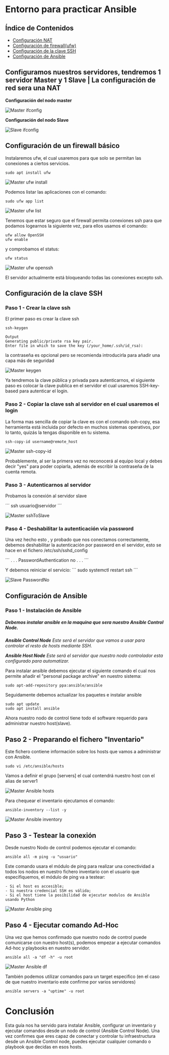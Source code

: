 # Entorno para practicar Ansible

## Índice de Contenidos

- [Configuración NAT](#item1)
- [Configuración de firewall(ufw)](#item2)
- [Configuración de la clave SSH](#item3)
- [Configuración de Ansible](#item4)

<a name="item1"></a>

## Configuramos nuestros servidores, tendremos 1 servidor Master y 1 Slave | La configuración de red sera una NAT

**Configuración del nodo master**

![Master ifconfig](/img/master_inconfig.png 'Master ifconfig.')

**Configuración del nodo Slave**

![Slave ifconfig](/img/slave_inconfig.png 'Slave ifconfig.')

<a name="item2"></a>

## Configuración de un firewall básico

Instalaremos ufw, el cual usaremos para que solo se permitan las conexiones a ciertos servicios.

```
sudo apt install ufw
```

![Master ufw install](/img/master_ufw_install.png 'Master ufw install.')

Podemos listar las aplicaciones con el comando:

```
sudo ufw app list
```

![Master ufw list](/img/master_ufw_list.png 'Master ufw list.')

Tenemos que estar seguro que el firewall permita conexiones ssh para que podamos logearnos la siguiente vez, para ellos usamos el comando:

```
ufw allow OpenSSH
ufw enable
```

y comprobamos el status:

```
ufw status
```

![Master ufw openssh](/img/master_ufw_openssh_status.png 'Master ufw openssh.')

El servidor actualmente está bloqueando todas las conexiones excepto ssh.

<a name="item3"></a>

## Configuración de la clave SSH

### Paso 1 - Crear la clave ssh

El primer paso es crear la clave ssh

```
ssh-keygen
```

```
Output
Generating public/private rsa key pair.
Enter file in which to save the key (/your_home/.ssh/id_rsa):
```

la contraseña es opcional pero se recomienda introducirla para añadir una capa más de seguridad

![Master keygen](/img/master_keygen.png 'Master keygen.')

Ya tendremos la clave pública y privada para autenticarnos, el siguiente paso es colocar la clave publica en el servidor el cual usaremos SSH-key-based para autenticar el login.

### Paso 2 - Copiar la clave ssh al servidor en el cual usaremos el login

La forma mas sencilla de copiar la clave es con el comando ssh-copy, esa herramienta está incluida por defecto en muchos sistemas operativos, por lo tanto, quizás la tengas disponible en tu sistema.

```
ssh-copy-id username@remote_host
```

![Master ssh-copy-id](/img/master_ssh-copy-id.png 'Master ssh-copy-id.')

Probablemente, al ser la primera vez no reconocerá al equipo local y debes decir "yes" para poder copiarla, además de escribir la contraseña de la cuenta remota.

### Paso 3 - Autenticarnos al servidor

Probamos la conexión al servidor slave

´´´
ssh usuario@servidor
´´´

![Master sshToSlave](/img/master_sshToSlave.png 'Master SSHtoSlave')

### Paso 4 - Deshabilitar la autenticación vía password

Una vez hecho esto , y probado que nos conectamos correctamente, debemos deshabilitar la autenticación por password en el servidor, esto se hace en el fichero /etc/ssh/sshd_config

´´´
. . .
PasswordAuthentication no
. . .
´´´

Y debemos reiniciar el servicio:
´´´
sudo systemctl restart ssh
´´´

![Slave PasswordNo](/img/slave_passwordNo.png 'Slave PasswordNo.')

<a name="item4"></a>

## Configuración de Ansible

### Paso 1 - Instalación de Ansible

##### Debemos instalar ansible en la maquina que sera nuestro Ansible Control Node.

_**Ansible Control Node**_
_Este será el servidor que vamos a usar para controlar el resto de hosts mediante SSH._

_**Ansible Host Node**_
_Este será el servidor que nuestro nodo controlador esta configurado para automatizar._

Para instalar ansible debemos ejecutar el siguiente comando el cual nos permite añadir el "personal package archive" en nuestro sistema:

```
sudo apt-add-repository ppa:ansible/ansible
```

Seguidamente debemos actualizar los paquetes e instalar ansible

```
sudo apt update
sudo apt install ansible
```

Ahora nuestro nodo de control tiene todo el software requerido para administrar nuestro host(slave).

## Paso 2 - Preparando el fichero "Inventario"

Este fichero contiene información sobre los hosts que vamos a administrar con Ansible.

```
sudo vi /etc/ansible/hosts
```

Vamos a definir el grupo [servers] el cual contendrá nuestro host con el alias de server1

![Master Ansible hosts](/img/master_ansible_hosts.png 'Master Ansible hosts.')

Para chequear el inventario ejecutamos el comando:

```
ansible-inventory --list -y
```

![Master Ansible inventory](/img/master_ansible_inventory.png 'Master Ansible inventory.')

## Paso 3 - Testear la conexión

Desde nuestro Nodo de control podemos ejecutar el comando:

```
ansible all -m ping -u "usuario"
```

Este comando usara el módulo de ping para realizar una conectividad a todos los nodos en nuestro fichero inventario con el usuario que especifiquemos, el módulo de ping va a testear:

    - Si el host es accesible;
    - Si nuestra credencial SSH es válida;
    - Si el host tiene la posibilidad de ejecutar modulos de Ansible usando Python

![Master Ansible ping](/img/master_ansible_ping.png 'Master Ansible ping.')

## Paso 4 - Ejecutar comando Ad-Hoc

Una vez que hemos confirmado que nuestro nodo de control puede comunicarse con nuestro host(s), podemos empezar a ejecutar comandos Ad-hoc y playbooks en nuestro servidor.

```
ansible all -a "df -h" -u root
```

![Master Ansible df](/img/master_ansible_df.png 'Master Ansible df.')

También podemos utilizar comandos para un target especifico (en el caso de que nuestro inventario este confirme por varios servidores)

```
ansible servers -a "uptime" -u root
```

# Conclusión

Esta guía nos ha servido para instalar Ansible, configurar un inventario y ejecutar comandos desde un nodo de control (Ansible Control Node). Una vez confirmes que eres capaz de conectar y controlar tu infraestructura desde un Ansible Control node, puedes ejecutar cualquier comando o playbook que decidas en esos hosts.
